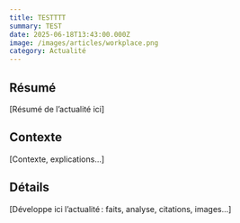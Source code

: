 ```yaml
---
title: TESTTTT
summary: TEST
date: 2025-06-18T13:43:00.000Z
image: /images/articles/workplace.png
category: Actualité
---
```

## Résumé

[Résumé de l’actualité ici]

## Contexte

[Contexte, explications...]

## Détails

[Développe ici l’actualité : faits, analyse, citations, images...]
